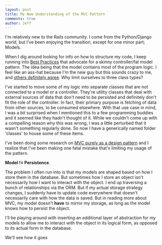 ```yaml
---
layout: post
title: My New Understanding of the MVC Pattern
comments: true
author: Jeff
---
```


I'm relatively new to the Rails community. I come from the Python/Django world, but I've been enjoying the transition, except for one minor part; Models.

When I dig around looking for info on how to structure my code, I keep running into [Best Practices](http://www.sitepoint.com/10-ruby-on-rails-best-practices/) that advocate for a skinny controller/fat model pattern. The idea being that the model contains most of the program logic. I feel like an ass-hat because I'm the new guy but this sounds crazy to me, and [others definitely agree](http://joncairns.com/2013/04/fat-model-skinny-controller-is-a-load-of-rubbish/). Why limit ourselves to three class types?

I've started to move some of my logic into separate classes that are not connected to a model or a controller. They're utility classes that deal with external sources of data that don't need to be persisted and definitely don't fit the role of the controller. In fact, their primary purpose is fetching of data from other sources, to be consumed elsewhere. With that use case in mind, I was a bit surprised when I mentioned this to a few programming buddies and it seemed like they hadn't thought of it. While we couldn't come up with a compelling reason why this was wrong, I was a little perturbed that it wasn't something regularly done. So now I have a generically named folder 'classes' to house some of these items.

I've been doing some research on [MVC purely as a design pattern](http://www.tomdalling.com/blog/software-design/model-view-controller-explained/) and I realize that I've been making one fatal mistake that's limiting my usage of the pattern. 

**Model != Persistence**. 

The problem I often run into is that my models are shaped based on how I store them in the database. But sometimes how I store an object isn't necessarily how I want to interact with the object. I end up traversing a bunch of relationships via the ORM. But if my actual storage strategy changes, I suddenly have to update code everywhere that doesn't necessarily care with how the data is saved. But in reading more about MVC, my model doesn't **have** to mirror my storage, as long as the model knows how to persist the object. 

I'll be playing around with inserting an additional layer of abstraction for my models to allow me to interact with the object in its logical form, as opposed to its actual form in the database.

We'll see how it goes
